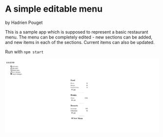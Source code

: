 # A simple editable menu
by Hadrien Pouget

This is a sample app which is supposed to represent a basic restaurant menu. The menu can be completely edited - new sections can be added, and new items in each of the sections. Current items can also be updated.

Run with `npm start`

![Menu screenshot](public/MenuScreenshot.PNG)